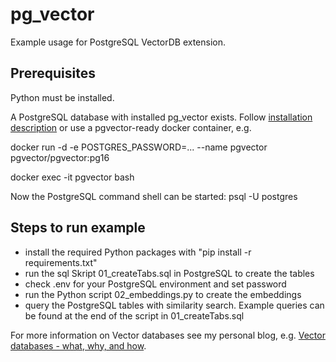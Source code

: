 # pg_vector
Example usage for PostgreSQL VectorDB extension.

## Prerequisites 
Python must be installed.

A PostgreSQL database with installed pg_vector exists. Follow [installation description](https://github.com/pgvector/pgvector) or use a pgvector-ready docker container, e.g.

docker run -d -e POSTGRES_PASSWORD=... --name pgvector pgvector/pgvector:pg16

docker exec -it pgvector bash

Now the PostgreSQL command shell can be started: psql -U postgres 

## Steps to run example
- install the required Python packages with "pip install -r requirements.txt"
- run the sql Skript 01_createTabs.sql in PostgreSQL to create the tables
- check .env for your PostgreSQL environment and set password
- run the Python script 02_embeddings.py to create the embeddings
- query the PostgreSQL tables with similarity search. Example queries can be found at the end of the script in 01_createTabs.sql

For more information on Vector databases see my personal blog, e.g. [Vector databases - what, why, and how](https://buckenhofer.com/2024/05/vector-database-what-why-and-how/).

